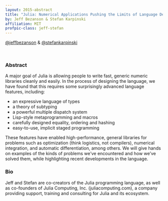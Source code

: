 ```yaml
---
layout: 2015-abstract
title: "Julia: Numerical Applications Pushing the Limits of Language Design"
by: Jeff Bezanson & Stefan Karpinski
affiliation: MIT
profpic-class: jeff-stefan
---
```


[@jeffbezanson](https://twitter.com/jeffbezanson) & [@stefankarpinski](https://twitter.com/stefankarpinski)

<br>

### Abstract

A major goal of Julia is allowing people to write fast, generic numeric libraries cleanly and easily. In the process of designing the language, we have found that this requires some surprisingly advanced language features, including:

- an expressive language of types
- a theory of subtyping
- a powerful multiple dispatch system
- Lisp-style metaprogramming and macros
- carefully designed equality, ordering and hashing
- easy-to-use, implicit staged programming

These features have enabled high-performance, general libraries for problems such as optimization (think logistics, not compilers), numerical integration, and automatic differentiation, among others. We will give hands on examples of the kinds of problems we’ve encountered and how we’ve solved them, while highlighting recent developments in the language.

### Bio

Jeff and Stefan are co-creators of the Julia programming language, as well as co-founders of Julia Computing, Inc. (juliacomputing.com), a company providing support, training and consulting for Julia and its ecosystem.